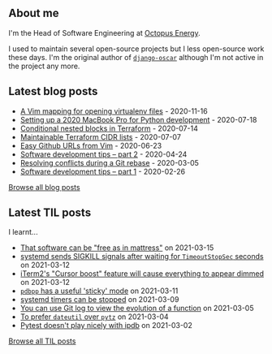 ## About me
I'm the Head of Software Engineering at [Octopus Energy](https://octopus.energy/).

I used to maintain several open-source projects but I less open-source work these days. I'm the original author of [`django-oscar`](https://github.com/django-oscar/django-oscar) although I'm not active in the project any more. 
## Latest blog posts
- [A Vim mapping for opening virtualenv files](https://codeinthehole.com/tips/a-vim-mapping-for-opening-virtualenv-files/) - 2020-11-16
- [Setting up a 2020 MacBook Pro for Python development](https://codeinthehole.com/guides/settings-up-a-2020-macbook-for-python-development/) - 2020-07-18
- [Conditional nested blocks in Terraform](https://codeinthehole.com/tips/conditional-nested-blocks-in-terraform/) - 2020-07-14
- [Maintainable Terraform CIDR lists](https://codeinthehole.com/tips/terraform-cidrs/) - 2020-07-07
- [Easy Github URLs from Vim](https://codeinthehole.com/tips/easy-github-urls-from-vim/) - 2020-06-23
- [Software development tips – part 2](https://codeinthehole.com/tips/software-development-tips-part2/) - 2020-04-24
- [Resolving conflicts during a Git rebase](https://codeinthehole.com/guides/resolving-conflicts-during-a-git-rebase/) - 2020-03-05
- [Software development tips – part 1](https://codeinthehole.com/tips/software-development-tips-part1/) - 2020-02-26

[Browse all blog posts](https://codeinthehole.com/writing/)
## Latest TIL posts
I learnt...
- [That software can be "free as in mattress"](https://til.codeinthehole.com/posts/that-software-can-be-free-as-in-mattress/) on 2021-03-15
- [systemd sends SIGKILL signals after waiting for `TimeoutStopSec` seconds](https://til.codeinthehole.com/posts/systemd-sends-sigkill-signals-after-waiting-for-timestopsec-seconds/) on 2021-03-12
- [iTerm2's "Cursor boost" feature will cause everything to appear dimmed](https://til.codeinthehole.com/posts/iterm2s-cursor-boost-feature-will-cause-everything-to-appear-dimmed/) on 2021-03-12
- [`pdbpp` has a useful 'sticky' mode](https://til.codeinthehole.com/posts/pdbpp-has-a-useful-sticky-mode/) on 2021-03-11
- [systemd timers can be stopped](https://til.codeinthehole.com/posts/systemd-timers-can-be-stopped/) on 2021-03-09
- [You can use Git log to view the evolution of a function](https://til.codeinthehole.com/posts/you-can-use-git-log-to-view-the-evolution-of-a-function/) on 2021-03-05
- [To prefer `dateutil` over `pytz`](https://til.codeinthehole.com/posts/to-prefer-dateutil-over-pytz/) on 2021-03-04
- [Pytest doesn't play nicely with ipdb](https://til.codeinthehole.com/posts/pytest-doesnt-play-nicely-with-ipdb/) on 2021-03-02

[Browse all TIL posts](https://til.codeinthehole.com)
